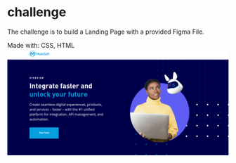 # challenge
The challenge is to build a Landing Page with a provided Figma File.

Made with: CSS, HTML
![.](https://github.com/Flo-314/challenge/blob/main/images/Githubphoto.png)
